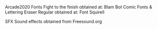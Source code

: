 Arcade2020
Fonts
Fight to the finish obtained at: Blam Bot Comic Fonts & Lettering
Eraser Regular obtained at: Font Squirell

SFX
Sound effects obtained from Freesound.org